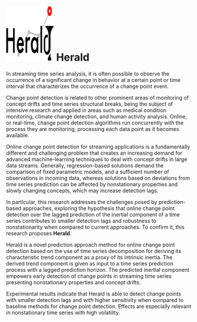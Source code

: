 
# <img src='https://raw.githubusercontent.com/cefet-rj-dal/herald/master/herald_logo.png' align='centre' height='150' width='129'/> Herald

In streaming time series analysis, it is often possible to observe the occurrence of
a significant change in behavior at a certain point or time interval that characterizes the
occurrence of a change point event. 

Change point detection is related to other prominent
areas of monitoring of concept drifts and time series structural breaks, being the subject
of intensive research and applied in areas such as medical condition monitoring, climate
change detection, and human activity analysis. Online, or real-time, change point detection
algorithms run concurrently with the process they are monitoring, processing each data
point as it becomes available. 

Online change point detection for streaming applications is
a fundamentally different and challenging problem that creates an increasing demand for
advanced machine-learning techniques to deal with concept drifts in large data streams.
Generally, regression-based solutions demand the comparison of fixed parametric models,
and a sufficient number of observations in incoming data, whereas solutions based on
deviations from time series prediction can be affected by nonstationary properties and
slowly changing concepts, which may increase detection lags. 

In particular, this research
addresses the challenges posed by prediction-based approaches, exploring the hypothesis
that online change point detection over the lagged prediction of the inertial component
of a time series contributes to smaller detection lags and robustness to nonstationarity
when compared to current approaches. To confirm it, this research proposes __Herald__.

Herald is a novel prediction approach method for
online change point detection based on the use of time series decomposition for deriving
its characteristic trend component as a proxy of its intrinsic inertia. The derived trend
component is given as input to a time series prediction process with a lagged prediction
horizon. The predicted inertial component empowers early detection of
change points in streaming time series presenting nonstationary properties and concept
drifts.

Experimental results indicate that Herald is able to detect change
points with smaller detection lags and with higher sensitivity when compared to baseline
methods for change point detection. Effects are especially relevant in nonstationary time
series with high volatility.
